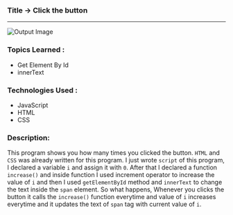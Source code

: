 ### Title -> Click the button

---

![Output Image](../../../../Pictures/buttonCount.PNG)

### Topics Learned :
- Get Element By Id
- innerText

### Technologies Used :
- JavaScript
- HTML
- CSS

### Description:
This program shows you how many times you clicked the button.
`HTML` and `CSS` was already written for this program. I just wrote `script` of this program, I declared a variable `i` and assign it with `0`. After that I declared a function `increase()` and inside function I used increment operator to increase the value of `i` and then I used `getElementById` method and `innerText` to change the text inside the `span` element. So what happens, Whenever you clicks the button it calls the `increase()` function everytime and value of `i` increases everytime and it updates the text of `span` tag with current value of `i`.